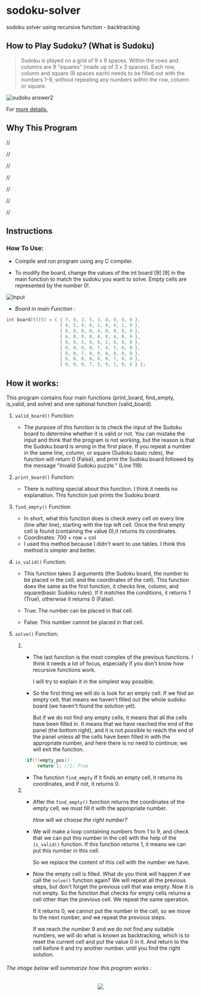 # sodoku-solver
sodoku solver using recursive function - backtracking

## How to Play Sudoku? (What is Sudoku)

> Sudoku is played on a grid of 9 x 9 spaces. Within the rows and columns are 9 “squares” (made up of 3 x 3 spaces). 
Each row, column and square (9 spaces each) needs to be filled out with the numbers 1-9, without repeating any numbers within the row, column or square.	

![sudoku answer2](https://user-images.githubusercontent.com/82291615/165534920-df4dba84-b213-484d-b85f-26f931a85aa5.png)

For [more details.](https://sudoku.com/how-to-play/sudoku-rules-for-complete-beginners/)

## Why This Program
 //
 
 //
 
 //
 
 //
 
 //
 
 //
 
 //
 
 ## Instructions
 ### How To Use:
 
 - Compile and run program using any C compiler.
 
 - To modify the board, change the values of the int board [9] [9] in the main function to match the sudoku you want to solve. Empty cells are represented by the number 0!.
 
 ![Input](https://user-images.githubusercontent.com/82291615/165542648-06a536a2-9098-4978-887b-1a76c8f17622.png)
 
 - *Board in main Function :*

```c
int board[9][9] = { { 7, 0, 2, 5, 3, 0, 0, 8, 0 },
                    { 0, 5, 9, 0, 2, 0, 0, 1, 0 },
                    { 0, 8, 0, 0, 4, 0, 0, 0, 0 },
                    { 6, 0, 0, 0, 8, 0, 4, 0, 9 },
                    { 0, 0, 5, 0, 6, 2, 0, 0, 8 },
                    { 0, 0, 0, 0, 7, 4, 5, 0, 0 },
                    { 0, 0, 7, 0, 0, 6, 0, 0, 0 },
                    { 9, 0, 0, 0, 0, 0, 7, 0, 0 },
                    { 0, 0, 0, 7, 5, 0, 1, 0, 6 } };
```

## How it works:
This program contains four main functions (print_board, find_empty, is_valid, and solve) and one optional function (valid_board).

1. ``` valid_board() ``` Function:
   - The purpose of this function is to check the input of the Sudoku board to determine whether it is valid or not. You can mistake the input and think that the program is not working, but the reason is that the Sudoku board is wrong in the first place.
					If you repeat a number in the same line, column, or square (Sudoku basic rules), the function will return 0 (False), and print the Sudoku board followed by the message "Invalid Sudoku puzzle." (Line 119).

2. ``` print_board() ``` Function:
   - There is nothing special about this function. I think it needs no explanation. This function just prints the Sudoku board.
   
3. ``` find_empty() ``` Function:
   - In short, what this function does is check every cell on every line (line after line), starting with the top left cell. Once the first empty cell is found (containing the value 0),it returns its coordinates.
   - Coordinates: 700 + row + col
   - I used this method because I didn't want to use tables. I think this method is simpler and better.
   
4. ``` is_valid() ``` Function:
   - This function takes 3 arguments (the Sudoku board, the number to be placed in the cell, and the coordinates of the cell). This function does the same as the first function, it checks line, column, and square(basic Sudoku rules). If it matches the conditions, it returns 1 (True), otherwise it returns 0 (False).

   - True: The number can be placed in that cell.

   - False: This number cannot be placed in that cell.

5. ``` solve() ``` Function:
   1. - The last function is the most complex of the previous functions. I think it needs a lot of focus, especially if you don't know how recursive functions work.
   
        I will try to explain it in the simplest way possible.

      - So the first thing we will do is look for an empty cell. If we find an empty cell, that means we haven't filled out the whole sudoku board (we haven't found the solution yet).

        But if we do not find any empty cells, it means that all the cells have been filled in. It means that we have reached the end of the panel (the bottom right), and it is not possible to reach the end of the panel unless all the cells have been filled in with the appropriate number, and here there is no need to continue; we will exit the function.
       
	   ```c
	    if(!(empty_pos))
        	return 1; //1: True
	   ```

      
       - The function ``` find_empty ``` If it finds an empty cell, it returns its coordinates, and if not, it returns 0. 
      
   2. - After the ``` find_empty() ``` function returns the coordinates of the empty cell, we must fill it with the appropriate number.

        *How will we choose the right number?*

      - We will make a loop containing numbers from 1 to 9, and check that we can put this number in the cell with the help of the ``` is_valid() ``` function. If this function returns 1, it means we can put this number in this cell.

        So we replace the content of this cell with the number we have.

      - Now the empty cell is filled. What do you think will happen if we call the ``` solve() ``` function again? We will repeat all the previous steps, but don't forget the previous cell that was empty. Now it is not empty. So the function that checks for empty cells returns a cell other than the previous cell. We repeat the same operation.

        If it returns 0, we cannot put the number in the cell, so we move to the next number, and we repeat the previous steps.

        If we reach the number 9 and we do not find any suitable numbers, we will do what is known as backtracking, which is to reset the current cell and put the value 0 in it. And return to the cell before it and try another number. until you find the right solution.

###### The image below will summarize how this program works :

<p align="center">
	
  <img src="https://user-images.githubusercontent.com/82291615/165585630-bed4466d-0436-49f7-8b7e-db907e41f371.gif">
	
</p>
     


